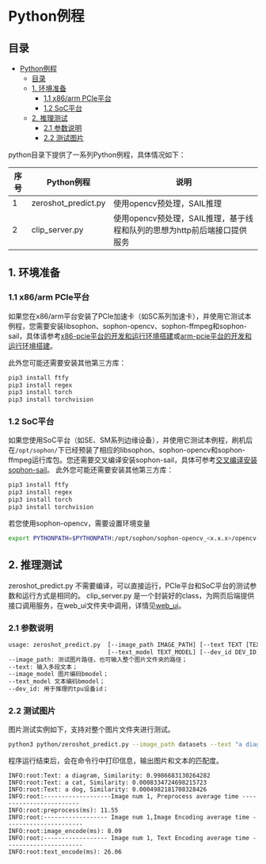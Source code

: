 # Python例程

## 目录

- [Python例程](#python例程)
  - [目录](#目录)
  - [1. 环境准备](#1-环境准备)
    - [1.1 x86/arm PCIe平台](#11-x86arm-pcie平台)
    - [1.2 SoC平台](#12-soc平台)
  - [2. 推理测试](#2-推理测试)
    - [2.1 参数说明](#21-参数说明)
    - [2.2 测试图片](#22-测试图片)


python目录下提供了一系列Python例程，具体情况如下：

| 序号 | Python例程          | 说明                                                                     |
| ---- | ------------------- | ------------------------------------------------------------------------ |
| 1    | zeroshot_predict.py | 使用opencv预处理，SAIL推理                                               |
| 2    | clip_server.py      | 使用opencv预处理，SAIL推理，基于线程和队列的思想为http前后端接口提供服务 |

## 1. 环境准备
### 1.1 x86/arm PCIe平台

如果您在x86/arm平台安装了PCIe加速卡（如SC系列加速卡），并使用它测试本例程，您需要安装libsophon、sophon-opencv、sophon-ffmpeg和sophon-sail，具体请参考[x86-pcie平台的开发和运行环境搭建](../../../docs/Environment_Install_Guide.md#3-x86-pcie平台的开发和运行环境搭建)或[arm-pcie平台的开发和运行环境搭建](../../../docs/Environment_Install_Guide.md#5-arm-pcie平台的开发和运行环境搭建)。

此外您可能还需要安装其他第三方库：

```bash
pip3 install ftfy
pip3 install regex
pip3 install torch
pip3 install torchvision
```
### 1.2 SoC平台
如果您使用SoC平台（如SE、SM系列边缘设备），并使用它测试本例程，刷机后在`/opt/sophon/`下已经预装了相应的libsophon、sophon-opencv和sophon-ffmpeg运行库包。您还需要交叉编译安装sophon-sail，具体可参考[交叉编译安装sophon-sail](../../../docs/Environment_Install_Guide.md#42-交叉编译安装sophon-sail)。
此外您可能还需要安装其他第三方库：
```bash
pip3 install ftfy
pip3 install regex
pip3 install torch
pip3 install torchvision
```

若您使用sophon-opencv，需要设置环境变量
```bash
export PYTHONPATH=$PYTHONPATH:/opt/sophon/sophon-opencv_<x.x.x>/opencv-python
```

## 2. 推理测试

zeroshot_predict.py 不需要编译，可以直接运行，PCIe平台和SoC平台的测试参数和运行方式是相同的。
clip_server.py 是一个封装好的class，为网页后端提供接口调用服务，在web_ui文件夹中调用，详情见[web_ui](../web_ui/README.md)。


### 2.1 参数说明

```bash
usage: zeroshot_predict.py  [--image_path IMAGE_PATH] [--text TEXT [TEXT ...]] [--image_model IMAGE_MODEL]         
                            [--text_model TEXT_MODEL] [--dev_id DEV_ID]
--image_path: 测试图片路径，也可输入整个图片文件夹的路径；
--text: 输入多段文本；
--image_model 图片编码bmodel；
--text_model 文本编码bmodel；
--dev_id: 用于推理的tpu设备id；
```

### 2.2 测试图片
图片测试实例如下，支持对整个图片文件夹进行测试。
```bash
python3 python/zeroshot_predict.py --image_path datasets --text "a diagram" "a dog" "a cat" --image_model models/BM1684X/clip_image_vitb32_bm1684x_f16_1b.bmodel --text_model models/BM1684X/clip_text_vitb32_bm1684x_f16_1b.bmodel --dev_id 0
```
程序运行结束后，会在命令行中打印信息，输出图片和文本的匹配度。

```
INFO:root:Text: a diagram, Similarity: 0.9986683130264282
INFO:root:Text: a cat, Similarity: 0.0008334724698215723
INFO:root:Text: a dog, Similarity: 0.0004982181708328426
INFO:root:-------------------Image num 1, Preprocess average time ------------------------
INFO:root:preprocess(ms): 11.55
INFO:root:------------------ Image num 1,Image Encoding average time ----------------------
INFO:root:image_encode(ms): 8.09
INFO:root:------------------ Image num 1, Text Encoding average time ----------------------
INFO:root:text_encode(ms): 26.06
```

